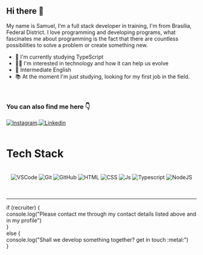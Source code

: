 ## Hi there :space_invader:

My name is Samuel, I'm a full stack developer in training, I'm from Brasília, Federal District. I love programming and developing programs, what fascinates me about programming is the fact that there are countless possibilities to solve a problem or create something new.

- :seedling: I'm currently studying TypeScript
- 👩‍💻 I'm interested in technology and how it can help us evolve
- :abcd: Intermediate English
- :books: At the moment I'm just studying, looking for my first job in the field.
<br>

### You can also find me here 👇

<div>
<a href="https://instagram.com/goomes_pereira" target="_blank">
 <img align="center" src="https://img.shields.io/badge/Instagram-E4405F?style=for-the-badge&logo=instagram&logoColor=white" alt="Instagram"/>
</a>

<a href="https://www.linkedin.com/in/samuelgomespereira/" target="_blank">
 <img align="center" src="https://img.shields.io/badge/LinkedIn-0077B5?style=for-the-badge&logo=linkedin&logoColor=white" alt="Linkedin"/>
</a>

</div>
<br>

# Tech Stack

<div align="center"><br>

  <img align="center" alt="VSCode" src="https://img.shields.io/badge/Visual_Studio_Code-0078D4?style=for-the-badge&logo=visual%20studio%20code&logoColor=white">
  <img align="center" alt="Git" src="https://img.shields.io/badge/GIT-E44C30?style=for-the-badge&logo=git&logoColor=white">
  <img align="center" alt="GitHub" src="https://img.shields.io/badge/GitHub-100000?style=for-the-badge&logo=github&logoColor=white">
  <img align="center" alt="HTML" src="https://img.shields.io/badge/HTML5-E34F26?style=for-the-badge&logo=html5&logoColor=white">
  <img align="center" alt="CSS" src="https://img.shields.io/badge/CSS3-1572B6?style=for-the-badge&logo=css3&logoColor=white">
  <img align="center" alt="Js" src="https://img.shields.io/badge/JavaScript-323330?style=for-the-badge&logo=javascript&logoColor=F7DF1E">
  <img align="center" alt="Typescript" src="https://img.shields.io/badge/TypeScript-007ACC?style=for-the-badge&logo=typescript&logoColor=white">
  <img align="center" alt="NodeJS" src="https://img.shields.io/badge/Node.js-43853D?style=for-the-badge&logo=node.js&logoColor=white">
 </div>
<br><br>
<hr>
<div>
 if (recruiter) {<br>
  console.log("Please contact me through my contact details listed above and in my profile")<br>
} <br> else {<br>
  console.log("Shall we develop something together? get in touch :metal:")<br>
}
</div>
